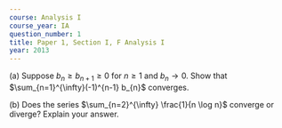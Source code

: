 ```yaml
---
course: Analysis I
course_year: IA
question_number: 1
title: Paper 1, Section I, F Analysis I
year: 2013
---
```




(a) Suppose $b_{n} \geqslant b_{n+1} \geqslant 0$ for $n \geqslant 1$ and $b_{n} \rightarrow 0$. Show that $\sum_{n=1}^{\infty}(-1)^{n-1} b_{n}$ converges.

(b) Does the series $\sum_{n=2}^{\infty} \frac{1}{n \log n}$ converge or diverge? Explain your answer.